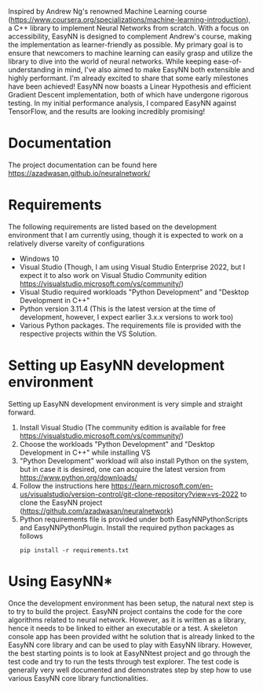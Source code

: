 Inspired by Andrew Ng's renowned Machine Learning course (https://www.coursera.org/specializations/machine-learning-introduction), a C++ library to implement Neural Networks from scratch.
With a focus on accessibility, EasyNN is designed to complement Andrew's course, making the implementation as learner-friendly as possible. My primary goal is to ensure that newcomers to machine learning can easily grasp and utilize the library to dive into the world of neural networks.
While keeping ease-of-understanding in mind, I've also aimed to make EasyNN both extensible and highly performant.
I'm already excited to share that some early milestones have been achieved! EasyNN now boasts a Linear Hypothesis and efficient Gradient Descent implementation, both of which have undergone rigorous testing.
In my initial performance analysis, I compared EasyNN against TensorFlow, and the results are looking incredibly promising!

# Documentation

The project documentation can be found here
https://azadwasan.github.io/neuralnetwork/

# Requirements
The following requirements are listed based on the development environment that I am currently using, though it is expected to work on a relatively diverse vareity of configurations
* Windows 10
* Visual Studio (Though, I am using Visual Studio Enterprise 2022, but I expect it to also work on Visual Studio Community edition https://visualstudio.microsoft.com/vs/community/)
* Visual Studio required workloads "Python Development" and "Desktop Development in C++"
* Python version 3.11.4 (This is the latest version at the time of development, however, I expect earlier 3.x.x versions to work too)
* Various Python packages. The requirements file is provided with the respective projects within the VS Solution.
# Setting up EasyNN development environment
Setting up EasyNN development environment is very simple and straight forward. 
1. Install Visual Studio (The community edition is available for free https://visualstudio.microsoft.com/vs/community/)
2. Choose the workloads "Python Development" and "Desktop Development in C++" while installing VS
3. "Python Development" workload will also install Python on the system, but in case it is desired, one can acquire the latest version from https://www.python.org/downloads/
4. Follow the instructions here https://learn.microsoft.com/en-us/visualstudio/version-control/git-clone-repository?view=vs-2022 to clone the EasyNN project (https://github.com/azadwasan/neuralnetwork)
5. Python requirements file is provided under both EasyNNPythonScripts and EasyNNPythonPlugin. Install the required python packages as follows
   ```
   pip install -r requirements.txt
   ```
# Using EasyNN*
Once the development environment has been setup, the natural next step is to try to build the project. EasyNN project contains the code for the core algorithms related to neural network. However, as it is written as a library, hence it needs to be linked to either an executable or a test. A skeleton console app has been provided witht he solution that is already linked to the EasyNN core library and can be used to play with EasyNN library. However, the best starting points is to look at EasyNNtest project and go through the test code and  try to run the tests through test explorer. The test code is generally very well documented and demonstrates step by step how to use various EasyNN core library functionalities.
